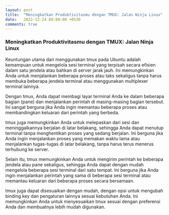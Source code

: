 ```yaml
---
layout: post
title:  "Meningkatkan Produktivitasmu dengan TMUX: Jalan Ninja Linux"
date:   2022-12-24 09:00:00 +0530
comments: true
---
```


### Meningkatkan Produktivitasmu dengan TMUX: Jalan Ninja Linux

Keuntungan utama dari menggunakan tmux pada Ubuntu adalah kemampuan untuk mengelola sesi terminal yang terpisah secara efisien dalam satu jendela atau bahkan di server jarak jauh. Ini memungkinkan Anda untuk menjalankan beberapa proses atau taks sekaligus tanpa harus membuka beberapa jendela terminal atau menggunakan multiplexer terminal lainnya.

Dengan tmux, Anda dapat membagi layar terminal Anda ke dalam beberapa bagian (pane) dan menjalankan perintah di masing-masing bagian tersebut. Ini sangat berguna jika Anda ingin memantau beberapa proses atau membandingkan keluaran dari perintah yang berbeda.

tmux juga memungkinkan Anda untuk melepaskan dari sesi dan meninggalkannya berjalan di latar belakang, sehingga Anda dapat menutup terminal tanpa menghentikan proses yang sedang berjalan. Ini berguna jika Anda ingin menjalankan proses yang memakan waktu lama atau menjalankan tugas-tugas di latar belakang, tanpa harus terus menerus terhubung ke server.

Selain itu, tmux memungkinkan Anda untuk mengirim perintah ke beberapa jendela atau pane sekaligus, sehingga Anda dapat dengan mudah mengelola beberapa sesi terminal dari satu tempat. Ini berguna jika Anda ingin menjalankan perintah yang sama di beberapa sesi terminal atau memantau keluaran dari beberapa proses secara bersamaan.

tmux juga dapat disesuaikan dengan mudah, dengan opsi untuk mengubah binding key dan pengaturan lainnya sesuai kebutuhan Anda. Ini memungkinkan Anda untuk menyesuaikan tmux sesuai dengan preferensi Anda dan membuatnya lebih mudah digunakan.